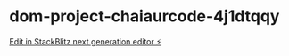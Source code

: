 # dom-project-chaiaurcode-4j1dtqqy

[Edit in StackBlitz next generation editor ⚡️](https://stackblitz.com/~/github.com/private10014/dom-project-chaiaurcode-4j1dtqqy)